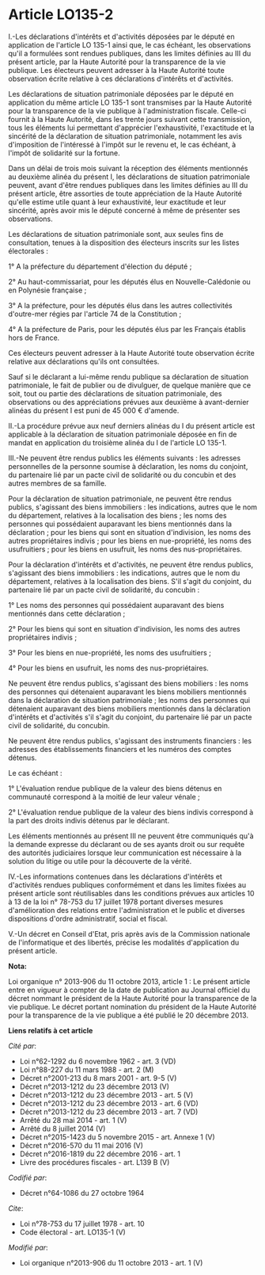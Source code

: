 # Article LO135-2

I.-Les déclarations d'intérêts et d'activités déposées par le député en application de l'article LO 135-1 ainsi que, le cas
échéant, les observations qu'il a formulées sont rendues publiques, dans les limites définies au III du présent article, par
la Haute Autorité pour la transparence de la vie publique. Les électeurs peuvent adresser à la Haute Autorité toute
observation écrite relative à ces déclarations d'intérêts et d'activités. 

Les déclarations de situation patrimoniale déposées par le député en application du même article LO 135-1 sont transmises par
la Haute Autorité pour la transparence de la vie publique à l'administration fiscale. Celle-ci fournit à la Haute Autorité,
dans les trente jours suivant cette transmission, tous les éléments lui permettant d'apprécier l'exhaustivité, l'exactitude
et la sincérité de la déclaration de situation patrimoniale, notamment les avis d'imposition de l'intéressé à l'impôt sur le
revenu et, le cas échéant, à l'impôt de solidarité sur la fortune. 

Dans un délai de trois mois suivant la réception des éléments mentionnés au deuxième alinéa du présent I, les déclarations de
situation patrimoniale peuvent, avant d'être rendues publiques dans les limites définies au III du présent article, être
assorties de toute appréciation de la Haute Autorité qu'elle estime utile quant à leur exhaustivité, leur exactitude et leur
sincérité, après avoir mis le député concerné à même de présenter ses observations. 

Les déclarations de situation patrimoniale sont, aux seules fins de consultation, tenues à la disposition des électeurs
inscrits sur les listes électorales : 

1° A la préfecture du département d'élection du député ; 

2° Au haut-commissariat, pour les députés élus en Nouvelle-Calédonie ou en Polynésie française ; 

3° A la préfecture, pour les députés élus dans les autres collectivités d'outre-mer régies par l'article 74 de la
Constitution ; 

4° A la préfecture de Paris, pour les députés élus par les Français établis hors de France. 

Ces électeurs peuvent adresser à la Haute Autorité toute observation écrite relative aux déclarations qu'ils ont consultées. 

Sauf si le déclarant a lui-même rendu publique sa déclaration de situation patrimoniale, le fait de publier ou de divulguer,
de quelque manière que ce soit, tout ou partie des déclarations de situation patrimoniale, des observations ou des
appréciations prévues aux deuxième à avant-dernier alinéas du présent I est puni de 45 000 € d'amende. 

II.-La procédure prévue aux neuf derniers alinéas du I du présent article est applicable à la déclaration de situation
patrimoniale déposée en fin de mandat en application du troisième alinéa du I de l'article LO 135-1. 

III.-Ne peuvent être rendus publics les éléments suivants : les adresses personnelles de la personne soumise à déclaration,
les noms du conjoint, du partenaire lié par un pacte civil de solidarité ou du concubin et des autres membres de sa famille. 

Pour la déclaration de situation patrimoniale, ne peuvent être rendus publics, s'agissant des biens immobiliers : les
indications, autres que le nom du département, relatives à la localisation des biens ; les noms des personnes qui possédaient
auparavant les biens mentionnés dans la déclaration ; pour les biens qui sont en situation d'indivision, les noms des autres
propriétaires indivis ; pour les biens en nue-propriété, les noms des usufruitiers ; pour les biens en usufruit, les noms des
nus-propriétaires. 

Pour la déclaration d'intérêts et d'activités, ne peuvent être rendus publics, s'agissant des biens immobiliers : les
indications, autres que le nom du département, relatives à la localisation des biens. S'il s'agit du conjoint, du partenaire
lié par un pacte civil de solidarité, du concubin : 

1° Les noms des personnes qui possédaient auparavant des biens mentionnés dans cette déclaration ; 

2° Pour les biens qui sont en situation d'indivision, les noms des autres propriétaires indivis ; 

3° Pour les biens en nue-propriété, les noms des usufruitiers ; 

4° Pour les biens en usufruit, les noms des nus-propriétaires. 

Ne peuvent être rendus publics, s'agissant des biens mobiliers : les noms des personnes qui détenaient auparavant les biens
mobiliers mentionnés dans la déclaration de situation patrimoniale ; les noms des personnes qui détenaient auparavant des
biens mobiliers mentionnés dans la déclaration d'intérêts et d'activités s'il s'agit du conjoint, du partenaire lié par un
pacte civil de solidarité, du concubin. 

Ne peuvent être rendus publics, s'agissant des instruments financiers : les adresses des établissements financiers et les
numéros des comptes détenus. 

Le cas échéant : 

1° L'évaluation rendue publique de la valeur des biens détenus en communauté correspond à la moitié de leur valeur vénale ; 

2° L'évaluation rendue publique de la valeur des biens indivis correspond à la part des droits indivis détenus par le
déclarant. 

Les éléments mentionnés au présent III ne peuvent être communiqués qu'à la demande expresse du déclarant ou de ses ayants
droit ou sur requête des autorités judiciaires lorsque leur communication est nécessaire à la solution du litige ou utile
pour la découverte de la vérité. 

IV.-Les informations contenues dans les déclarations d'intérêts et d'activités rendues publiques conformément et dans les
limites fixées au présent article sont réutilisables dans les conditions prévues aux articles 10 à 13 de la loi n° 78-753 du
17 juillet 1978 portant diverses mesures d'amélioration des relations entre l'administration et le public et diverses
dispositions d'ordre administratif, social et fiscal. 

V.-Un décret en Conseil d'Etat, pris après avis de la Commission nationale de l'informatique et des libertés, précise les
modalités d'application du présent article.

**Nota:**

Loi organique n° 2013-906 du 11 octobre 2013, article 1 : Le présent article entre en vigueur à compter de la date de
publication au Journal officiel du décret nommant le président de la Haute Autorité pour la transparence de la vie publique.
Le décret portant nomination du président de la Haute Autorité pour la  transparence de la vie publique a été publié le 20
décembre 2013.

**Liens relatifs à cet article**

_Cité par_:

  - Loi n°62-1292 du 6 novembre 1962 - art. 3 (VD)
  - Loi n°88-227 du 11 mars 1988 - art. 2 (M)
  - Décret n°2001-213 du 8 mars 2001 - art. 9-5 (V)
  - Décret n°2013-1212 du 23 décembre 2013 (V)
  - Décret n°2013-1212 du 23 décembre 2013 - art. 5 (V)
  - Décret n°2013-1212 du 23 décembre 2013 - art. 6 (VD)
  - Décret n°2013-1212 du 23 décembre 2013 - art. 7 (VD)
  - Arrêté du 28 mai 2014 - art. 1 (V)
  - Arrêté du 8 juillet 2014 (V)
  - Décret n°2015-1423 du 5 novembre 2015 - art. Annexe 1 (V)
  - Décret n°2016-570 du 11 mai 2016 (V)
  - Décret n°2016-1819 du 22 décembre 2016 - art. 1
  - Livre des procédures fiscales - art. L139 B (V)

_Codifié par_:

  - Décret n°64-1086 du 27 octobre 1964

_Cite_:

  - Loi n°78-753 du 17 juillet 1978 - art. 10
  - Code électoral - art. LO135-1 (V)

_Modifié par_:

  - Loi organique n°2013-906 du 11 octobre 2013 - art. 1 (V)

